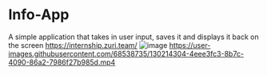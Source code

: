 # Info-App
A simple application that takes in user input, saves it and displays it back on the screen
https://internship.zuri.team/
![image](https://user-images.githubusercontent.com/68538735/130207107-dfc914d6-cf06-4aa8-bb1f-d632ac9a8d6e.png)
https://user-images.githubusercontent.com/68538735/130214304-4eee3fc3-8b7c-4090-86a2-7986f27b985d.mp4

